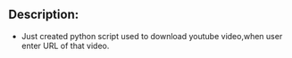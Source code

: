 ## Description:
- Just created python script used to download youtube video,when user enter URL of that video. 
